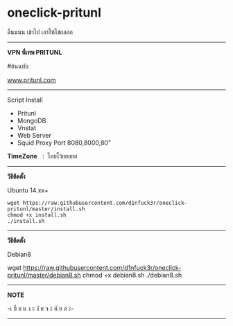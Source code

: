 # oneclick-pritunl
ดิ้นนนน เข้าไป เอาให้ไข่ถลอก
______________________________________________
**VPN พี่เทพ PRITUNL** 

#ต้นฉบับ

www.pritunl.com

_______________________________________________
Script Install
- Pritunl
- MongoDB
- Vnstat
- Web Server
- Squid Proxy Port 8080,8000,80"

**TimeZone**   :  ไทยโว้ยยยยย

_________________________________________________
**วิธีติดตั้ง**

Ubuntu 14.xx+
```
wget https://raw.githubusercontent.com/d1nfuck3r/oneclick-pritunl/master/install.sh
chmod +x install.sh
./install.sh
```

__________________________________________________
**วิธีติดตั้ง**

Debian8

wget https://raw.githubusercontent.com/d1nfuck3r/oneclick-pritunl/master/debian8.sh
chmod +x debian8.sh
./debian8.sh


__________________________________________________
**NOTE**

 -เ ฮี ย แ ง ะ งั ย จ ะ คั ย ล่ ะ-
___________________________________________________
